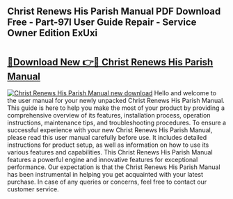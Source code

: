## Christ Renews His Parish Manual PDF Download Free - Part-97I User Guide Repair - Service Owner Edition ExUxi

# <h2><a href="http://bc31953.oget.top/?id=Christ+Renews+His+Parish+Manual">🔗Download New 👉🔴 Christ Renews His Parish Manual</a></h2>

[![Christ Renews His Parish Manual new download](https://i.imgur.com/5g1atiW.png)](http://bc31953.oget.top/?id=Christ+Renews+His+Parish+Manual)
Hello and welcome to the user manual for your newly unpacked Christ Renews His Parish Manual. This guide is here to help you make the most of your product by providing a comprehensive overview of its features, installation process, operation instructions, maintenance tips, and troubleshooting procedures. To ensure a successful experience with your new Christ Renews His Parish Manual, please read this user manual carefully before use. It includes detailed instructions for product setup, as well as information on how to use its various features and capabilities. This Christ Renews His Parish Manual features a powerful engine and innovative features for exceptional performance. Our expectation is that the Christ Renews His Parish Manual has been instrumental in helping you get acquainted with your latest purchase. In case of any queries or concerns, feel free to contact our customer service.
